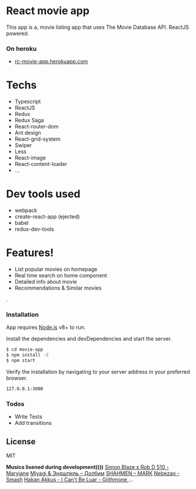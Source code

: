# React movie app

This app is a, movie listing app that uses The Movie Database API. ReactJS powered.

### On heroku 
* [rc-movie-app.herokuapp.com](https://rc-movie-app.herokuapp.com/home)
# Techs
  - Typescript
  - ReactJS
  - Redux
  - Redux Saga
  - React-router-dom
  - Ant design
  - React-grid-system
  - Swiper
  - Less
  - React-image
  - React-content-loader
  - ...

# Dev tools used
  - webpack
  - create-react-app (ejected)
  - babel
  - redux-dev-tools

# Features!

  - List popular movies on homepage
  - Real time search on home component
  - Detailed info about movie
  - Recommendations & Similar movies

.


### Installation

App requires [Node.js](https://nodejs.org/) v8+ to run.

Install the dependencies and devDependencies and start the server.

```sh
$ cd movie-app
$ npm install -d
$ npm start
```

Verify the installation by navigating to your server address in your preferred browser.

```sh
127.0.0.1:3000
```



### Todos

 - Write Tests
 - Add transitions

License
----

MIT


**Musics lisened during development))))**
[Simon Blaze x Rob D 510 - Maryjane](https://www.youtube.com/watch?v=N1sDcjEuKFU&list=LLs9mUygOH2fM2--NnAt_BIA&index=2&t=0s)
[Miyagi & Эндшпиль – Долбим](https://www.youtube.com/watch?v=B3ug7KqjsFU&list=LLs9mUygOH2fM2--NnAt_BIA&index=2)
[SHAHMEN – MARK](https://www.youtube.com/watch?v=WibfH9qW7g4&list=LLs9mUygOH2fM2--NnAt_BIA&index=9)
[Nebezao - Smash](https://www.youtube.com/watch?v=W_BW9Sr9rx0)
[Hakan Akkus - I Can't Be ](https://www.youtube.com/watch?v=dwas5LCGOCk)
[Luar - Gjithmone ](https://www.youtube.com/watch?v=m_dGRe0dtzQ)
...
